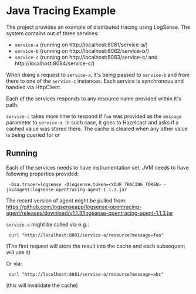 # Java Tracing Example

The project provides an example of distributed tracing using LogSense. The system contains out of three services:

* `service-a` (running on http://localhost:8081/service-a/)
* `service-b` (running on http://localhost:8082/service-b/)
* `service-c` (running on http://localhost:8083/service-c/ and http://localhost:8084/service-c/)

When doing a request to `service-a`, it's being passed to `service-b` and from there to one of the 
`service-c` instances. Each service is synchronous and handled via HttpClient. 

Each of the services responds to any resource name provided within it's path. 

`service-c` takes more time to respond if `foo` was provided as the `message` parameter to `service-a`. In such case,
it goes to Hazelcast and asks if a cached value was stored there. The cache is cleared when any other value is being 
queried for or


## Running


Each of the services needs to have instrumentation set. JVM needs to have following properties provided:

```
 -Dsa.tracer=logsense -Dlogsense.token=<YOUR TRACING TOKEN> -javaagent:logsense-opentracing-agent-1.1.3.jar

```

The recent version of agent might be pulled from: https://github.com/logsenseapp/logsense-opentracing-agent/releases/download/v1.1.3/logsense-opentracing-agent-1.1.3.jar

`service-a` might be called via e.g.:

```
 curl "http://localhost:8081/service-a/resource?message=foo"
```

(The first request will store the result into the cache and each subsequent will use it)

Or via:

```
 curl "http://localhost:8081/service-a/resource?message=abc"
```

(this will invalidate the cache)